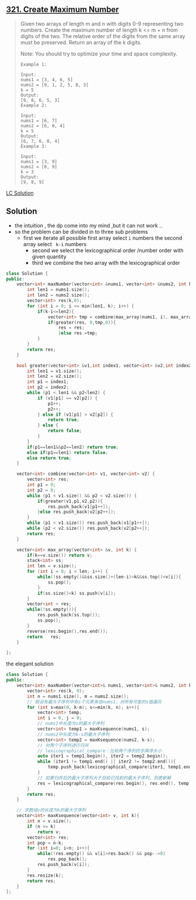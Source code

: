 ## [321. Create Maximum Number](https://leetcode-cn.com/problems/create-maximum-number/)

> Given two arrays of length m and n with digits 0-9 representing two numbers. Create the maximum number of length k <= m + n from digits of the two. The relative order of the digits from the same array must be preserved. Return an array of the k digits.
>
> Note: You should try to optimize your time and space complexity.
>
> ```
> Example 1:
> 
> Input:
> nums1 = [3, 4, 6, 5]
> nums2 = [9, 1, 2, 5, 8, 3]
> k = 5
> Output:
> [9, 8, 6, 5, 3]
> Example 2:
> 
> Input:
> nums1 = [6, 7]
> nums2 = [6, 0, 4]
> k = 5
> Output:
> [6, 7, 6, 0, 4]
> Example 3:
> 
> Input:
> nums1 = [3, 9]
> nums2 = [8, 9]
> k = 3
> Output:
> [9, 8, 9]
> ```

[LC Solution](https://leetcode-cn.com/problems/create-maximum-number/solution/yi-zhao-chi-bian-li-kou-si-dao-ti-ma-ma-zai-ye-b-7/)

## Solution

* the intuition , the dp come into my mind ,but it can not work ..
* so the problem can be divided in to three sub problems 
  * first we iterate all possible  first array select ```i``` numbers  the second array select ``` k-i``` numbers
    * second we  select the lexicographical   order /number order  with given quantity 
    * third we combine the two array with the lexicographical order

```c++
class Solution {
public:
    vector<int> maxNumber(vector<int> &nums1, vector<int> &nums2, int k) {
        int len1 = nums1.size();
        int len2 = nums2.size();
        vector<int> res(k,0);
        for (int i = 0; i <= min(len1, k); i++) {
            if(k-i<=len2){
                vector<int> tmp = combine(max_array(nums1, i), max_array(nums2, k - i));
                if(greater(res, 0,tmp,0)){
                    res = res;
                    }else res =tmp;
            }
        }
        return res;
    }

    bool greater(vector<int> &v1,int index1, vector<int> &v2,int index2) {
        int len1 = v1.size();
        int len2 = v2.size();
        int p1 = index1;
        int p2 = index2;
        while (p1 < len1 && p2<len2) {
            if (v1[p1] == v2[p2]) {
                p1++;
                p2++;
            } else if (v1[p1] > v2[p2]) {
                return true;
            } else {
                return false;
            }
        }
        if(p1==len1&&p2==len2) return true;
        else if(p1==len1) return false;
        else return true;
    }

    vector<int> combine(vector<int> v1, vector<int> v2) {
        vector<int> res;
        int p1 = 0;
        int p2 = 0;
        while (p1 < v1.size() && p2 < v2.size()) {
            if(greater(v1,p1,v2,p2)){
                res.push_back(v1[p1++]);
            }else res.push_back(v2[p2++]);
        }
        while (p1 < v1.size()) res.push_back(v1[p1++]);
        while (p2 < v2.size()) res.push_back(v2[p2++]);
        return res;
    }

    vector<int> max_array(vector<int> &v, int k) {
        if(k==v.size()) return v;
        stack<int> ss;
        int len = v.size();
        for (int i = 0; i < len; i++) {
            while(!ss.empty()&&ss.size()+(len-i)>k&&ss.top()<v[i]){
                ss.pop();
            }
            if(ss.size()<k) ss.push(v[i]);
        }
        vector<int > res;
        while(!ss.empty()){
            res.push_back(ss.top());
            ss.pop();
        }
        reverse(res.begin(),res.end());
        return   res;
    }

};

```





the elegant solution

```c++
class Solution {
public:
    vector<int> maxNumber(vector<int>& nums1, vector<int>& nums2, int k) {
        vector<int> res(k, 0);
        int n = nums1.size(), m = nums2.size();
        // 假设有最大子序列中有s个元素来自nums1，对所有可能的s值遍历
        for (int s=max(0, k-m); s<=min(k, n); s++){
            vector<int> temp;
            int i = 0, j = 0;
            // nums1中长度为s的最大子序列
            vector<int> temp1 = maxKsequence(nums1, s);
            // nums2中长度为k-s的最大子序列
            vector<int> temp2 = maxKsequence(nums2, k-s);
            // 对两个子序列进行归并
            // lexicographical_compare：比较两个序列的字典序大小
            auto iter1 = temp1.begin(), iter2 = temp2.begin();
            while (iter1 != temp1.end() || iter2 != temp2.end()){
                temp.push_back(lexicographical_compare(iter1, temp1.end(), iter2, temp2.end()) ? *iter2++ : *iter1++);
            }
            // 如果归并后的最大子序列大于目前已找到的最大子序列，则更新解
            res = lexicographical_compare(res.begin(), res.end(), temp.begin(), temp.end()) ? temp : res;
        }
        return res;
    }

    // 求数组v的长度为k的最大子序列
    vector<int> maxKsequence(vector<int> v, int k){
        int n = v.size();
        if (n <= k)
            return v;
        vector<int> res;
        int pop = n-k;
        for (int i=0; i<n; i++){
            while(!res.empty() && v[i]>res.back() && pop-->0)
                res.pop_back();
            res.push_back(v[i]);
        }
        res.resize(k);
        return res;
    }
};

```



